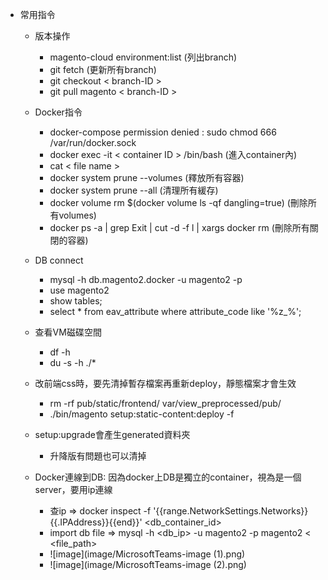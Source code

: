 * 常用指令
  * 版本操作
    * magento-cloud environment:list (列出branch)
    * git fetch (更新所有branch)
    * git checkout < branch-ID >
    * git pull magento < branch-ID >
  * Docker指令 
    * docker-compose permission denied : sudo chmod 666 /var/run/docker.sock
    * docker exec -it < container ID > /bin/bash  (進入container內)
    * cat < file name >
    * docker system prune --volumes (釋放所有容器)
    * docker system prune --all (清理所有緩存)
    * docker volume rm $(docker volume ls -qf dangling=true) (刪除所有volumes)
    * docker ps -a | grep Exit | cut -d -f l | xargs docker rm (刪除所有關閉的容器)
  * DB connect
    * mysql -h db.magento2.docker -u magento2 -p
    * use magento2
    * show tables;
    * select * from eav_attribute where attribute_code like '%z_%';   
  * 查看VM磁碟空間 
    * df -h
    * du -s -h ./*

  * 改前端css時，要先清掉暫存檔案再重新deploy，靜態檔案才會生效
    * rm -rf pub/static/frontend/ var/view_preprocessed/pub/
    * ./bin/magento setup:static-content:deploy -f 
 
  * setup:upgrade會產生generated資料夾
    * 升降版有問題也可以清掉 
  
  * Docker連線到DB: 因為docker上DB是獨立的container，視為是一個server，要用ip連線
    * 查ip => docker inspect -f '{{range.NetworkSettings.Networks}}{{.IPAddress}}{{end}}' <db_container_id>
    * import db file => mysql -h <db_ip> -u magento2 -p magento2 < <file_path>
    * ![image](image/MicrosoftTeams-image (1).png)
    * ![image](image/MicrosoftTeams-image (2).png)
